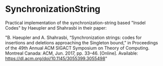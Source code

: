 # SynchronizationString

Practical implementation of the synchronization-string based "Insdel Codes" by Haeupler and Shahrasbi in their paper:

"B. Haeupler and A. Shahrasbi, “Synchronization strings: codes for insertions and deletions approaching the Singleton bound,” in Proceedings of the 49th Annual ACM SIGACT Symposium on Theory of Computing. Montreal Canada: ACM, Jun. 2017, pp. 33–46. [Online]. Available: https://dl.acm.org/doi/10.1145/3055399.3055498"

